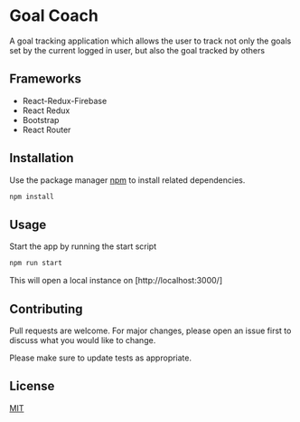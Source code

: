 # Goal Coach

A goal tracking application which allows the user to track not only the goals set by the current logged in user, but also the goal tracked by others


## Frameworks

- React-Redux-Firebase
- React Redux
- Bootstrap
- React Router

## Installation

Use the package manager [npm](https://www.npmjs.com/) to install related dependencies.

```bash
npm install
```

## Usage

Start the app by running the start script

```bash
npm run start
```

This will open a local instance on [http://localhost:3000/]

## Contributing

Pull requests are welcome. For major changes, please open an issue first to discuss what you would like to change.

Please make sure to update tests as appropriate.

## License

[MIT](https://choosealicense.com/licenses/mit/)
